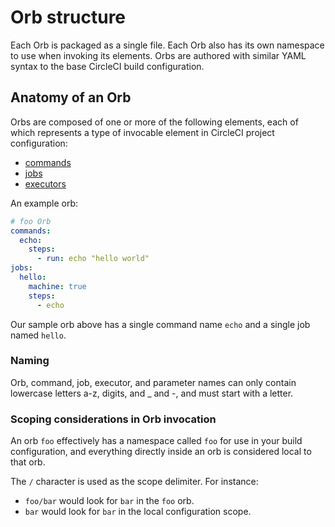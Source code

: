 # Orb structure

Each Orb is packaged as a single file. Each Orb also has its own namespace to use when invoking its elements. Orbs are authored with similar YAML syntax to the base CircleCI build configuration.

## Anatomy of an Orb
Orbs are composed of one or more of the following elements, each of which represents a type of invocable element in CircleCI project configuration:

* [commands](commands.md)
* [jobs](jobs.md)
* [executors](executors.md)

An example orb:
```yaml
# foo Orb
commands:
  echo:
    steps:
      - run: echo "hello world"
jobs:
  hello:
    machine: true
    steps:
      - echo
```

Our sample orb above has a single command name `echo` and a single job named `hello`.

### Naming

Orb, command, job, executor, and parameter names can only contain lowercase letters a-z, digits, and _ and -, and must start with a letter.

### Scoping considerations in Orb invocation

An orb `foo` effectively has a namespace called `foo` for use in your build configuration, and everything directly inside an orb is considered local to that orb.

The `/` character is used as the scope delimiter. For instance:
* `foo/bar` would look for `bar` in the `foo` orb.
* `bar` would look for `bar` in the local configuration scope.

